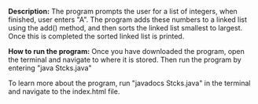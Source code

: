 **Description:** The program prompts the user for a list of integers, when finished, user enters "A". 
The program adds these numbers to a linked list using the add() method, and then sorts the linked list smallest to largest.
Once this is completed the sorted linked list is printed.

**How to run the program:** Once you have downloaded the program, open the terminal and navigate to where it is stored.
Then run the program by entering "java Stcks.java"

To learn more about the program, run "javadocs Stcks.java" in the terminal and navigate to the index.html file.
